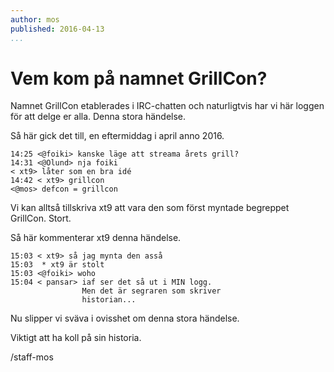 ```yaml
---
author: mos
published: 2016-04-13
...
```

Vem kom på namnet GrillCon?
======================================

Namnet GrillCon etablerades i IRC-chatten och naturligtvis har vi här loggen för att delge er alla. Denna stora händelse.


<!--more-->

Så här gick det till, en eftermiddag i april anno 2016.

```
14:25 <@foiki> kanske läge att streama årets grill?  
14:31 <@Olund> nja foiki                             
< xt9> låter som en bra idé                    
14:42 < xt9> grillcon                                
<@mos> defcon = grillcon                       
```

Vi kan alltså tillskriva xt9 att vara den som först myntade begreppet GrillCon. Stort.

Så här kommenterar xt9 denna händelse.

```
15:03 < xt9> så jag mynta den asså
15:03  * xt9 är stolt
15:03 <@foiki> woho
15:04 < pansar> iaf ser det så ut i MIN logg.
                Men det är segraren som skriver
                historian... 
```

Nu slipper vi sväva i ovisshet om denna stora händelse. 

Viktigt att ha koll på sin historia.

/staff-mos
